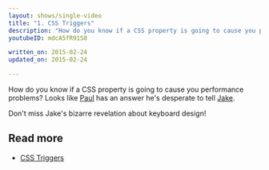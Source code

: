 ```yaml
---
layout: shows/single-video
title: "1. CSS Triggers"
description: "How do you know if a CSS property is going to cause you performance problems? Looks like Paul has an answer he's desperate to tell Jake."
youtubeID: mdcA5fR91S8

written_on: 2015-02-24
updated_on: 2015-02-24

---
```


How do you know if a CSS property is going to cause you performance problems? Looks like [Paul](https://twitter.com/aerotwist) has an answer he's desperate to tell [Jake](https://twitter.com/jaffathecake).

Don't miss Jake's bizarre revelation about keyboard design!

## Read more

* [CSS Triggers](http://csstriggers.com)
